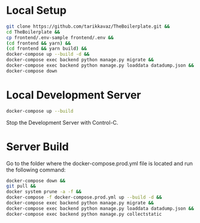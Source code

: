 # Local Setup
```bash
git clone https://github.com/tarikkavaz/TheBoilerplate.git &&
cd TheBoilerplate &&
cp frontend/.env-sample frontend/.env &&
(cd frontend && yarn) &&
(cd frontend && yarn build) &&
docker-compose up --build -d &&
docker-compose exec backend python manage.py migrate &&
docker-compose exec backend python manage.py loaddata datadump.json &&
docker-compose down
```

# Local Development Server
```bash
docker-compose up --build
```
Stop the Development Server with Control-C.

# Server Build

Go to the folder where the docker-compose.prod.yml file is located and run the following command:

```bash
docker-compose down &&
git pull &&
docker system prune -a -f &&
docker-compose -f docker-compose.prod.yml up --build -d &&
docker-compose exec backend python manage.py migrate &&
docker-compose exec backend python manage.py loaddata datadump.json &&
docker-compose exec backend python manage.py collectstatic
```